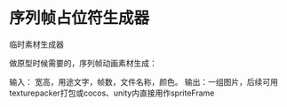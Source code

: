 # 序列帧占位符生成器

临时素材生成器

做原型时候需要的，序列帧动画素材生成：

输入： 宽高，用途文字，帧数，文件名称，颜色。
输出：一组图片，后续可用texturepacker打包或cocos、unity内直接用作spriteFrame